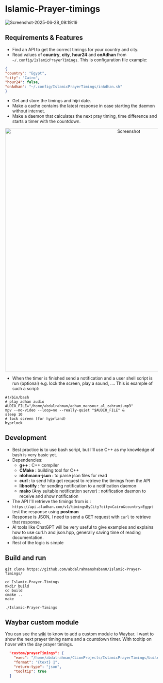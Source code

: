 # Islamic-Prayer-timings
![Screenshot-2025-06-28_09:19:19](https://github.com/user-attachments/assets/fd61a701-1b34-4adf-a271-641c56d67dfb)
## Requirements & Features
- Find an API to get the correct timings for your country and city.
- Read values of **country**,  **city**, **hour24** and **onAdhan** from `~/.config/IslamicPrayerTimings`. This is configuration file example:
```json
{
"country": "Egypt",
"city": "Cairo",
"hour24": false,
"onAdhan": "~/.config/IslamicPrayerTimings/inAdhan.sh"
}
```
- Get and store the timings and hijri date.
- Make a cache contains the latest response in case starting the daemon without internet.
- Make a daemon that calculates the next pray timing, time difference and starts a timer with the countdown.
<div align="center">
  <img src="https://github.com/user-attachments/assets/0320f1a4-1d5d-4038-9bad-d28bdded9a8f" alt="Screenshot" width="800">
</div>

- When the timer is finished send a notification and a user shell script is run (optional) e.g. lock the screen, play a sound, .... This is example of such a script:
```shell
#!/bin/bash
# play adhan audio
AUDIO_FILE="/home/abdalrahman/adhan_mansour_al_zahrani.mp3"
mpv --no-video --loop=no --really-quiet "$AUDIO_FILE" &
sleep 10
# lock screen (for hyprland)
hyprlock
```
## Development
- Best practice is to use bash script, but I'll use C++ as my knowledge of bash is very basic yet.
- Dependencies:
	- **g++** : C++ compiler
	- **CMake** : building tool for C++
	-  **nlohmann-json** : to parse json files for read
	- **curl** : to send http get request to retrieve the timings from the API
	- **libnotify** : for sending notification to a notification daemon
	- **mako** (Any suitable notification server) : notification daemon to receive and show notification
- The API I'll retrieve the timings from is :
`https://api.aladhan.com/v1/timingsByCity?city=Cairo&country=Egypt`
test the response using **postman**
- Response is JSON, I need to send a GET request with `curl` to retrieve that response. 
- AI tools like ChatGPT will be very useful to give examples and explains how to use curl.h and json.hpp, generally saving time of reading documentation.
- Rest of the logic is simple
## Build and run
```shell
git clone https://github.com/abdalrahmanshaban0/Islamic-Prayer-Timings/

cd Islamic-Prayer-Timings
mkdir build
cd build
cmake ..
make

./Islamic-Prayer-Timings
```
## Waybar custom module
You can see the [wiki](https://github.com/Alexays/Waybar/wiki/Module:-Custom) to know to add a custom module to Waybar.
I want to show the next prayer timing name and a countdown timer. With tooltip on hover with the day prayer timings.
```json
  "custom/prayerTimings": {
    "exec": "/home/abdalrahman/CLionProjects/IslamicPrayerTimings/build/Islamic_Prayer_Timings",
    "format": "{text} 🕋",
    "return-type": "json",
    "tooltip": true
  }
```
